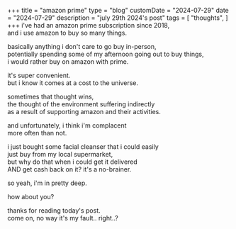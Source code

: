 +++
title = "amazon prime"
type = "blog"
customDate = "2024-07-29"
date = "2024-07-29"
description = "july 29th 2024's post"
tags = [
    "thoughts",
]
+++
i've had an amazon prime subscription since 2018,\
and i use amazon to buy so many things.

basically anything i don't care to go buy in-person,\
potentially spending some of my afternoon going out to buy things,\
i would rather buy on amazon with prime.

it's super convenient.\
but i know it comes at a cost to the universe.

sometimes that thought wins,\
the thought of the environment suffering indirectly\
as a result of supporting amazon and their activities.

and unfortunately, i think i'm complacent\
more often than not.

i just bought some facial cleanser that i could easily\
just buy from my local supermarket,\
but why do that when i could get it delivered\
AND get cash back on it? it's a no-brainer.

so yeah, i'm in pretty deep.

how about you?

thanks for reading today's post.\
come on, no way it's my fault.. right..?